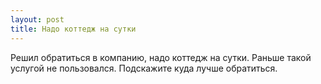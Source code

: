 ```yaml
---
layout: post 
title: Надо коттедж на сутки 
--- 
```

Решил обратиться в компанию, надо коттедж на сутки. Раньше такой услугой не пользовался. Подскажите куда лучше обратиться.